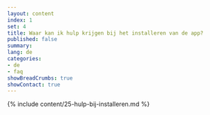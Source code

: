```yaml
---
layout: content
index: 1
set: 4
title: Waar kan ik hulp krijgen bij het installeren van de app?
published: false
summary: 
lang: de
categories:
- de
- faq
showBreadCrumbs: true
showContact: true
---
```

{% include content/25-hulp-bij-installeren.md %}
